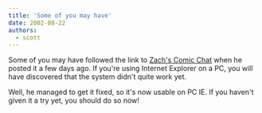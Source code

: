 ```yaml
---
title: 'Some of you may have'
date: 2002-08-22
authors:
  - scott
---
```


Some of you may have followed the link to [Zach's Comic Chat](http://www.dslnorthwest.net/~chaz/chat/) when he posted it a few days ago. If you're using Internet Explorer on a PC, you will have discovered that the system didn't quite work yet.

Well, he managed to get it fixed, so it's now usable on PC IE. If you haven't given it a try yet, you should do so now!
